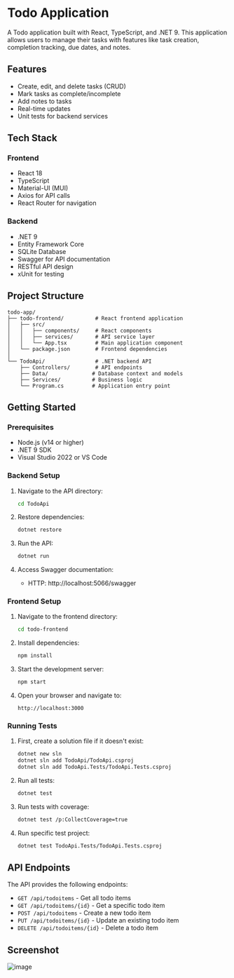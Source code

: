 # Todo Application

A Todo application built with React, TypeScript, and .NET 9. This application allows users to manage their tasks with features like task creation, completion tracking, due dates, and notes.

## Features

- Create, edit, and delete tasks (CRUD)
- Mark tasks as complete/incomplete
- Add notes to tasks
- Real-time updates
- Unit tests for backend services

## Tech Stack

### Frontend
- React 18
- TypeScript
- Material-UI (MUI)
- Axios for API calls
- React Router for navigation

### Backend
- .NET 9
- Entity Framework Core
- SQLite Database
- Swagger for API documentation
- RESTful API design
- xUnit for testing

## Project Structure

```
todo-app/
├── todo-frontend/          # React frontend application
│   ├── src/
│   │   ├── components/     # React components
│   │   ├── services/       # API service layer
│   │   └── App.tsx         # Main application component
│   └── package.json        # Frontend dependencies
│
└── TodoApi/                # .NET backend API
    ├── Controllers/        # API endpoints
    ├── Data/              # Database context and models
    ├── Services/          # Business logic
    └── Program.cs         # Application entry point
```

## Getting Started

### Prerequisites

- Node.js (v14 or higher)
- .NET 9 SDK
- Visual Studio 2022 or VS Code

### Backend Setup

1. Navigate to the API directory:
   ```bash
   cd TodoApi
   ```

2. Restore dependencies:
   ```bash
   dotnet restore
   ```

3. Run the API:
   ```bash
   dotnet run
   ```

4. Access Swagger documentation:
   - HTTP: http://localhost:5066/swagger

### Frontend Setup

1. Navigate to the frontend directory:
   ```bash
   cd todo-frontend
   ```

2. Install dependencies:
   ```bash
   npm install
   ```

3. Start the development server:
   ```bash
   npm start
   ```

4. Open your browser and navigate to:
   ```
   http://localhost:3000
   ```

### Running Tests

1. First, create a solution file if it doesn't exist:
   ```bash
   dotnet new sln
   dotnet sln add TodoApi/TodoApi.csproj
   dotnet sln add TodoApi.Tests/TodoApi.Tests.csproj
   ```

2. Run all tests:
   ```bash
   dotnet test
   ```

3. Run tests with coverage:
   ```bash
   dotnet test /p:CollectCoverage=true
   ```

4. Run specific test project:
   ```bash
   dotnet test TodoApi.Tests/TodoApi.Tests.csproj
   ```

## API Endpoints

The API provides the following endpoints:

- `GET /api/todoitems` - Get all todo items
- `GET /api/todoitems/{id}` - Get a specific todo item
- `POST /api/todoitems` - Create a new todo item
- `PUT /api/todoitems/{id}` - Update an existing todo item
- `DELETE /api/todoitems/{id}` - Delete a todo item

## Screenshot
![image](https://github.com/user-attachments/assets/190b6553-5adc-41dd-929f-e24e577a5fd1)
